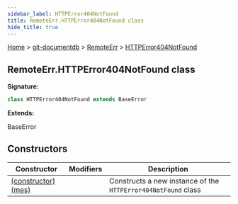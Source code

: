 ```yaml
---
sidebar_label: HTTPError404NotFound
title: RemoteErr.HTTPError404NotFound class
hide_title: true
---
```


[Home](./index.md) &gt; [git-documentdb](./git-documentdb.md) &gt; [RemoteErr](./git-documentdb.remoteerr.md) &gt; [HTTPError404NotFound](./git-documentdb.remoteerr.httperror404notfound.md)

## RemoteErr.HTTPError404NotFound class

<b>Signature:</b>

```typescript
class HTTPError404NotFound extends BaseError 
```
<b>Extends:</b>

BaseError

## Constructors

|  Constructor | Modifiers | Description |
|  --- | --- | --- |
|  [(constructor)(mes)](./git-documentdb.remoteerr.httperror404notfound._constructor_.md) |  | Constructs a new instance of the <code>HTTPError404NotFound</code> class |

